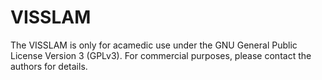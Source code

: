 # VISSLAM
The VISSLAM is only for acamedic use under the GNU General Public License Version 3 (GPLv3). 
For commercial purposes, please contact the authors for details.
